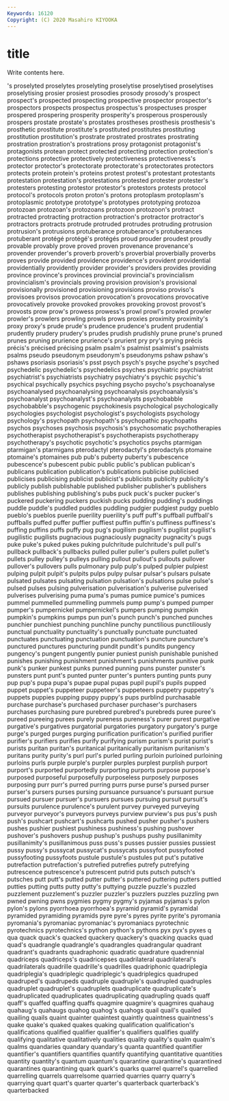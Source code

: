 ```yaml
---
Keywords: 16120
Copyright: (C) 2020 Masahiro KIYOOKA
---
```


# title

Write contents here.

's proselyted proselytes proselyting proselytise proselytised proselytises proselytising prosier
prosiest prosodies prosody prosody's prospect prospect's prospected prospecting prospective prospector
prospector's prospectors prospects prospectus prospectus's prospectuses prosper prospered prospering prosperity
prosperity's prosperous prosperously prospers prostate prostate's prostates prostheses prosthesis prosthesis's
prosthetic prostitute prostitute's prostituted prostitutes prostituting prostitution prostitution's prostrate prostrated
prostrates prostrating prostration prostration's prostrations prosy protagonist protagonist's protagonists protean
protect protected protecting protection protection's protections protective protectively protectiveness protectiveness's
protector protector's protectorate protectorate's protectorates protectors protects protein protein's proteins
protest protest's protestant protestants protestation protestation's protestations protested protester protester's
protesters protesting protestor protestor's protestors protests protocol protocol's protocols proton
proton's protons protoplasm protoplasm's protoplasmic prototype prototype's prototypes prototyping protozoa
protozoan protozoan's protozoans protozoon protozoon's protract protracted protracting protraction protraction's
protractor protractor's protractors protracts protrude protruded protrudes protruding protrusion protrusion's
protrusions protuberance protuberance's protuberances protuberant protégé protégé's protégés proud prouder
proudest proudly provable provably prove proved proven provenance provenance's provender
provender's proverb proverb's proverbial proverbially proverbs proves provide provided providence
providence's provident providential providentially providently provider provider's providers provides providing
province province's provinces provincial provincial's provincialism provincialism's provincials proving provision
provision's provisional provisionally provisioned provisioning provisions proviso proviso's provisoes provisos
provocation provocation's provocations provocative provocatively provoke provoked provokes provoking provost
provost's provosts prow prow's prowess prowess's prowl prowl's prowled prowler
prowler's prowlers prowling prowls prows proxies proximity proximity's proxy proxy's
prude prude's prudence prudence's prudent prudential prudently prudery prudery's prudes
prudish prudishly prune prune's pruned prunes pruning prurience prurience's prurient
pry pry's prying précis précis's précised précising psalm psalm's psalmist
psalmist's psalmists psalms pseudo pseudonym pseudonym's pseudonyms pshaw pshaw's pshaws
psoriasis psoriasis's psst psych psych's psyche psyche's psyched psychedelic psychedelic's
psychedelics psyches psychiatric psychiatrist psychiatrist's psychiatrists psychiatry psychiatry's psychic psychic's
psychical psychically psychics psyching psycho psycho's psychoanalyse psychoanalysed psychoanalysing psychoanalysis
psychoanalysis's psychoanalyst psychoanalyst's psychoanalysts psychobabble psychobabble's psychogenic psychokinesis psychological psychologically
psychologies psychologist psychologist's psychologists psychology psychology's psychopath psychopath's psychopathic psychopaths
psychos psychoses psychosis psychosis's psychosomatic psychotherapies psychotherapist psychotherapist's psychotherapists psychotherapy
psychotherapy's psychotic psychotic's psychotics psychs ptarmigan ptarmigan's ptarmigans pterodactyl pterodactyl's
pterodactyls ptomaine ptomaine's ptomaines pub pub's puberty puberty's pubescence pubescence's
pubescent pubic public public's publican publican's publicans publication publication's publications
publicise publicised publicises publicising publicist publicist's publicists publicity publicity's publicly
publish publishable published publisher publisher's publishers publishes publishing publishing's pubs
puck puck's pucker pucker's puckered puckering puckers puckish pucks pudding
pudding's puddings puddle puddle's puddled puddles puddling pudgier pudgiest pudgy
pueblo pueblo's pueblos puerile puerility puerility's puff puff's puffball puffball's
puffballs puffed puffer puffier puffiest puffin puffin's puffiness puffiness's puffing
puffins puffs puffy pug pug's pugilism pugilism's pugilist pugilist's pugilistic
pugilists pugnacious pugnaciously pugnacity pugnacity's pugs puke puke's puked pukes
puking pulchritude pulchritude's pull pull's pullback pullback's pullbacks pulled puller
puller's pullers pullet pullet's pullets pulley pulley's pulleys pulling pullout
pullout's pullouts pullover pullover's pullovers pulls pulmonary pulp pulp's pulped
pulpier pulpiest pulping pulpit pulpit's pulpits pulps pulpy pulsar pulsar's
pulsars pulsate pulsated pulsates pulsating pulsation pulsation's pulsations pulse pulse's
pulsed pulses pulsing pulverisation pulverisation's pulverise pulverised pulverises pulverising puma
puma's pumas pumice pumice's pumices pummel pummelled pummelling pummels pump
pump's pumped pumper pumper's pumpernickel pumpernickel's pumpers pumping pumpkin pumpkin's
pumpkins pumps pun pun's punch punch's punched punches punchier punchiest
punching punchline punchy punctilious punctiliously punctual punctuality punctuality's punctually punctuate
punctuated punctuates punctuating punctuation punctuation's puncture puncture's punctured punctures puncturing
pundit pundit's pundits pungency pungency's pungent pungently punier puniest punish
punishable punished punishes punishing punishment punishment's punishments punitive punk punk's
punker punkest punks punned punning puns punster punster's punsters punt
punt's punted punter punter's punters punting punts puny pup pup's
pupa pupa's pupae pupal pupas pupil pupil's pupils pupped puppet
puppet's puppeteer puppeteer's puppeteers puppetry puppetry's puppets puppies pupping puppy
puppy's pups purblind purchasable purchase purchase's purchased purchaser purchaser's purchasers
purchases purchasing pure purebred purebred's purebreds puree puree's pureed pureeing
purees purely pureness pureness's purer purest purgative purgative's purgatives purgatorial
purgatories purgatory purgatory's purge purge's purged purges purging purification purification's
purified purifier purifier's purifiers purifies purify purifying purism purism's purist
purist's purists puritan puritan's puritanical puritanically puritanism puritanism's puritans purity
purity's purl purl's purled purling purloin purloined purloining purloins purls
purple purple's purpler purples purplest purplish purport purport's purported purportedly
purporting purports purpose purpose's purposed purposeful purposefully purposeless purposely purposes
purposing purr purr's purred purring purrs purse purse's pursed purser
purser's pursers purses pursing pursuance pursuance's pursuant pursue pursued pursuer
pursuer's pursuers pursues pursuing pursuit pursuit's pursuits purulence purulence's purulent
purvey purveyed purveying purveyor purveyor's purveyors purveys purview purview's pus
pus's push push's pushcart pushcart's pushcarts pushed pusher pusher's pushers
pushes pushier pushiest pushiness pushiness's pushing pushover pushover's pushovers pushup
pushup's pushups pushy pusillanimity pusillanimity's pusillanimous puss puss's pusses pussier
pussies pussiest pussy pussy's pussycat pussycat's pussycats pussyfoot pussyfooted pussyfooting
pussyfoots pustule pustule's pustules put put's putative putrefaction putrefaction's putrefied
putrefies putrefy putrefying putrescence putrescence's putrescent putrid puts putsch putsch's
putsches putt putt's putted putter putter's puttered puttering putters puttied
putties putting putts putty putty's puttying puzzle puzzle's puzzled puzzlement
puzzlement's puzzler puzzler's puzzlers puzzles puzzling pwn pwned pwning pwns
pygmies pygmy pygmy's pyjamas pyjamas's pylon pylon's pylons pyorrhoea pyorrhoea's
pyramid pyramid's pyramidal pyramided pyramiding pyramids pyre pyre's pyres pyrite
pyrite's pyromania pyromania's pyromaniac pyromaniac's pyromaniacs pyrotechnic pyrotechnics pyrotechnics's python
python's pythons pyx pyx's pyxes q qua quack quack's quacked
quackery quackery's quacking quacks quad quad's quadrangle quadrangle's quadrangles quadrangular
quadrant quadrant's quadrants quadraphonic quadratic quadrature quadrennial quadriceps quadriceps's quadricepses
quadrilateral quadrilateral's quadrilaterals quadrille quadrille's quadrilles quadriphonic quadriplegia quadriplegia's quadriplegic
quadriplegic's quadriplegics quadruped quadruped's quadrupeds quadruple quadruple's quadrupled quadruples quadruplet
quadruplet's quadruplets quadruplicate quadruplicate's quadruplicated quadruplicates quadruplicating quadrupling quads quaff
quaff's quaffed quaffing quaffs quagmire quagmire's quagmires quahaug quahaug's quahaugs
quahog quahog's quahogs quail quail's quailed quailing quails quaint quainter
quaintest quaintly quaintness quaintness's quake quake's quaked quakes quaking qualification
qualification's qualifications qualified qualifier qualifier's qualifiers qualifies qualify qualifying qualitative
qualitatively qualities quality quality's qualm qualm's qualms quandaries quandary quandary's
quanta quantified quantifier quantifier's quantifiers quantifies quantify quantifying quantitative quantities
quantity quantity's quantum quantum's quarantine quarantine's quarantined quarantines quarantining quark
quark's quarks quarrel quarrel's quarrelled quarrelling quarrels quarrelsome quarried quarries
quarry quarry's quarrying quart quart's quarter quarter's quarterback quarterback's quarterbacked
